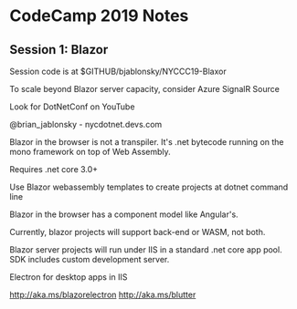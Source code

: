 # CodeCamp 2019 Notes

## Session 1: Blazor

Session code is at $GITHUB/bjablonsky/NYCCC19-Blaxor

To scale beyond Blazor server capacity, consider Azure SignalR Source

Look for DotNetConf on YouTube

@brian_jablonsky - nycdotnet.devs.com

Blazor in the browser is not a transpiler. It's .net bytecode running on the mono framework on top of Web Assembly.

Requires .net core 3.0+

Use Blazor webassembly templates to create projects at dotnet command line

Blazor in the browser has a component model like Angular's.

Currently, blazor projects will support back-end or WASM, not both.

Blazor server projects will run under IIS in a standard .net core app pool. SDK includes custom development server.

Electron for desktop apps in IIS

http://aka.ms/blazorelectron
http://aka.ms/blutter
